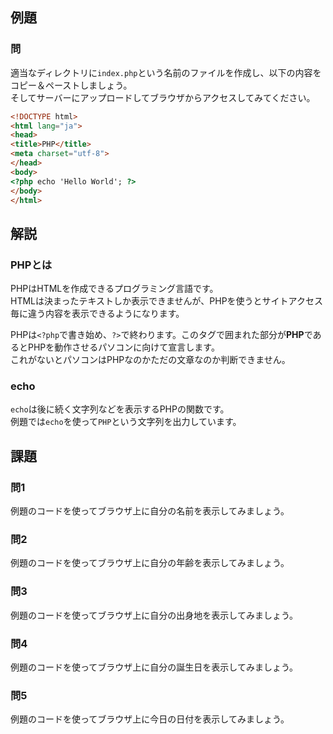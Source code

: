 ## 例題
### 問

適当なディレクトリに`index.php`という名前のファイルを作成し、以下の内容をコピー＆ペーストしましょう。  
そしてサーバーにアップロードしてブラウザからアクセスしてみてください。
```html
<!DOCTYPE html>
<html lang="ja">
<head>
<title>PHP</title>
<meta charset="utf-8">
</head>
<body>
<?php echo 'Hello World'; ?>
</body>
</html>
```

## 解説
### PHPとは
PHPはHTMLを作成できるプログラミング言語です。  
HTMLは決まったテキストしか表示できませんが、PHPを使うとサイトアクセス毎に違う内容を表示できるようになります。  

PHPは`<?php`で書き始め、`?>`で終わります。このタグで囲まれた部分が**PHP**であるとPHPを動作させるパソコンに向けて宣言します。  
これがないとパソコンはPHPなのかただの文章なのか判断できません。  

### echo
`echo`は後に続く文字列などを表示するPHPの関数です。  
例題では`echo`を使って`PHP`という文字列を出力しています。

## 課題
### 問1
例題のコードを使ってブラウザ上に自分の名前を表示してみましょう。

### 問2
例題のコードを使ってブラウザ上に自分の年齢を表示してみましょう。

### 問3
例題のコードを使ってブラウザ上に自分の出身地を表示してみましょう。

### 問4
例題のコードを使ってブラウザ上に自分の誕生日を表示してみましょう。

### 問5
例題のコードを使ってブラウザ上に今日の日付を表示してみましょう。
